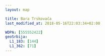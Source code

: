```yaml
---
layout: map

title: Bara Trskovača
last_modified_at: 2018-05-16T22:03:34+02:00

WDPA: [555552422]
geoSrbija:
  L1_183: [144]
  L1_362: [71]
---
```

